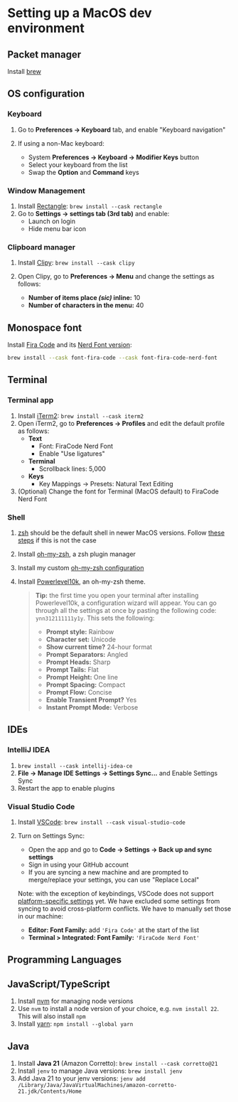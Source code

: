 # Setting up a MacOS dev environment

## Packet manager

Install [brew](https://brew.sh/)

## OS configuration

### Keyboard

1. Go to **Preferences -> Keyboard** tab, and enable "Keyboard navigation"
2. If using a non-Mac keyboard:

   - System **Preferences -> Keyboard -> Modifier Keys** button
   - Select your keyboard from the list
   - Swap the **Option** and **Command** keys

### Window Management

1. Install [Rectangle](https://rectangleapp.com/): `brew install --cask rectangle`
2. Go to **Settings -> settings tab (3rd tab)** and enable:
   - Launch on login
   - Hide menu bar icon

### Clipboard manager

1. Install [Clipy](https://github.com/Clipy/Clipy): `brew install --cask clipy`
2. Open Clipy, go to **Preferences -> Menu** and change the settings as follows:

   - **Number of items place _(sic)_ inline:** 10
   - **Number of characters in the menu:** 40

## Monospace font

Install [Fira Code](https://github.com/tonsky/FiraCode) and its [Nerd Font version](https://github.com/ryanoasis/nerd-fonts/tree/master/patched-fonts/FiraCode):

```bash
brew install --cask font-fira-code --cask font-fira-code-nerd-font
```

## Terminal

### Terminal app

1. Install [iTerm2](https://iterm2.com/): `brew install --cask iterm2`
2. Open iTerm2, go to **Preferences -> Profiles** and edit the default profile as follows:
   - **Text**
     - Font: FiraCode Nerd Font
     - Enable "Use ligatures"
   - **Terminal**
     - Scrollback lines: 5,000
   - **Keys**
     - Key Mappings -> Presets: Natural Text Editing
3. (Optional) Change the font for Terminal (MacOS default) to FiraCode Nerd Font

### Shell

1. [zsh](https://www.zsh.org/) should be the default shell in newer MacOS versions. Follow [these steps](https://github.com/ohmyzsh/ohmyzsh/wiki/Installing-ZSH#macos) if this is not the case
2. Install [oh-my-zsh](https://github.com/ohmyzsh/ohmyzsh#basic-installation), a zsh plugin manager
3. Install my custom [oh-my-zsh configuration](https://github.com/kael89/ohmyzsh-config#setup)
4. Install [Powerlevel10k](https://github.com/romkatv/powerlevel10k#oh-my-zsh), an oh-my-zsh theme.

   > **Tip:** the first time you open your terminal after installing Powerlevel10k, a configuration wizard will appear. You can go through all the settings at once by pasting the following code: `ynn312111111y1y`. This sets the following:
   >
   > - **Prompt style:** Rainbow
   > - **Character set:** Unicode
   > - **Show current time?** 24-hour format
   > - **Prompt Separators:** Angled
   > - **Prompt Heads:** Sharp
   > - **Prompt Tails:** Flat
   > - **Prompt Height:** One line
   > - **Prompt Spacing:** Compact
   > - **Prompt Flow:** Concise
   > - **Enable Transient Prompt?** Yes
   > - **Instant Prompt Mode:** Verbose

## IDEs

### IntelliJ IDEA

1. `brew install --cask intellij-idea-ce`
2. **File -> Manage IDE Settings -> Settings Sync...** and Enable Settings Sync
3. Restart the app to enable plugins

### Visual Studio Code

1. Install [VSCode](https://code.visualstudio.com/): `brew install --cask visual-studio-code`
2. Turn on Settings Sync:

   - Open the app and go to **Code -> Settings -> Back up and sync settings**
   - Sign in using your GitHub account
   - If you are syncing a new machine and are prompted to merge/replace your settings, you can use "Replace Local"

   Note: with the exception of keybindings, VSCode does not support [platform-specific settings](https://github.com/microsoft/vscode/issues/5595) yet. We have excluded some settings from syncing to avoid cross-platform conflicts. We have to manually set those in our machine:

   - **Editor: Font Family:** add `'Fira Code'` at the start of the list
   - **Terminal > Integrated: Font Family:** `'FiraCode Nerd Font'`

## Programming Languages

## JavaScript/TypeScript

1. Install [nvm](https://github.com/nvm-sh/nvm#installing-and-updating) for managing node versions
2. Use `nvm` to install a node version of your choice, e.g. `nvm install 22`. This will also install `npm`
3. Install [yarn](https://classic.yarnpkg.com/lang/en/docs/install/#mac-stable): `npm install --global yarn`

## Java

1. Install **Java 21** (Amazon Corretto): `brew install --cask corretto@21`
2. Install `jenv` to manage Java versions: `brew install jenv`
3. Add Java 21 to your jenv versions: `jenv add /Library/Java/JavaVirtualMachines/amazon-corretto-21.jdk/Contents/Home`
